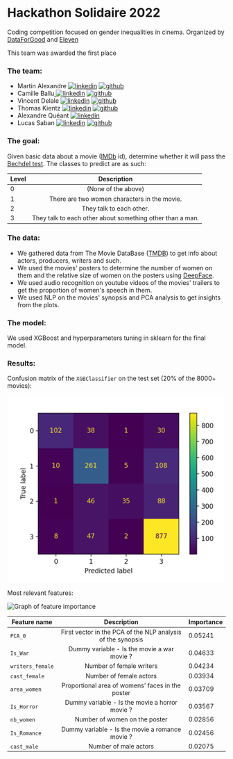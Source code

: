 # Hackathon Solidaire 2022

Coding competition focused on gender inequalities in cinema.
Organized by [DataForGood](https://dataforgood.fr) and [Eleven](https://eleven-strategy.com)

This team was awarded the first place


### The team:
- Martin Alexandre  [![linkedin](https://user-images.githubusercontent.com/60552083/165544757-8f416a85-cffa-4d00-893a-17320fe3f5cc.png)][1]  [![github](https://user-images.githubusercontent.com/60552083/165557096-3b39cddb-c5ee-4228-8137-c69d37b56f66.jpg)][2] 
- Camille Ballu[ ![linkedin](https://user-images.githubusercontent.com/60552083/165544757-8f416a85-cffa-4d00-893a-17320fe3f5cc.png)][3]  [![github](https://user-images.githubusercontent.com/60552083/165557096-3b39cddb-c5ee-4228-8137-c69d37b56f66.jpg)][4] 
- Vincent Delale [![linkedin](https://user-images.githubusercontent.com/60552083/165544757-8f416a85-cffa-4d00-893a-17320fe3f5cc.png)][5]  [![github](https://user-images.githubusercontent.com/60552083/165557096-3b39cddb-c5ee-4228-8137-c69d37b56f66.jpg)][6] 
- Thomas Kientz [![linkedin](https://user-images.githubusercontent.com/60552083/165544757-8f416a85-cffa-4d00-893a-17320fe3f5cc.png)][7]  [![github](https://user-images.githubusercontent.com/60552083/165557096-3b39cddb-c5ee-4228-8137-c69d37b56f66.jpg)][8] 
- Alexandre Quéant [![linkedin](https://user-images.githubusercontent.com/60552083/165544757-8f416a85-cffa-4d00-893a-17320fe3f5cc.png)][9]
- Lucas Saban [![linkedin](https://user-images.githubusercontent.com/60552083/165544757-8f416a85-cffa-4d00-893a-17320fe3f5cc.png)][11]  [![github](https://user-images.githubusercontent.com/60552083/165557096-3b39cddb-c5ee-4228-8137-c69d37b56f66.jpg)][12] 

[1]: https://www.linkedin.com/in/martin-alexandre-4b48511b4/
[2]: https://github.com/martinalex7

[3]: https://www.linkedin.com/in/camille-ballu/
[4]: https://github.com/cmllbll

[5]: https://www.linkedin.com/in/vincent-delale-a53141182/
[6]: https://github.com/vdelale

[7]: https://www.linkedin.com/in/kientzthomas/
[8]: https://github.com/thomktz

[9]: https://www.linkedin.com/in/alexandre-queant-b19b8521b/


[11]: https://www.linkedin.com/in/lucas-saban/
[12]: https://github.com/g0bel1n


### The goal:

Given basic data about a movie ([IMDb](https://www.imdb.com) id), determine whether it will pass the [Bechdel test](https://en.wikipedia.org/wiki/Bechdel_test).
The classes to predict are as such:

| **Level** |                      **Description**                      |
|-----------|:---------------------------------------------------------:|
| 0         |                    (None of the above)                    |
| 1         |        There are two women characters in the movie.       |
| 2         |                  They talk to each other.                 |
| 3         | They talk to each other about something other than a man. |

### The data:

- We gathered data from The Movie DataBase ([TMDB](https://www.themoviedb.org/?language=fr)) to get info about actors, producers, writers and such. 
- We used the movies' posters to determine the number of women on them and the relative size of women on the posters using [DeepFace](https://github.com/serengil/deepface). 
- We used audio recognition on youtube videos of the movies' trailers to get the proportion of women's speech in them.
- We used NLP on the movies' synopsis and PCA analysis to get insights from the plots.

### The model:

We used XGBoost and hyperparameters tuning in sklearn for the final model.

### Results:

Confusion matrix of the `XGBClassifier` on the test set (20% of the 8000+ movies):


<img width="500" alt="Confusion matrix" src="ressources/matrice_fondblanc.png">

Most relevant features:

<img width="817" alt="Graph of feature importance" src="https://user-images.githubusercontent.com/60552083/165554421-7b3be86d-d9e2-41df-95ca-21f536948beb.png">

| **Feature name** |                       **Description**                       | **Importance** |
|------------------|:-----------------------------------------------------------:|----------------|
| `PCA_0`          | First vector in the PCA of the NLP analysis of the synopsis |        0.05241 |
| `Is_War`         |         Dummy variable - Is the movie a war movie ?         |        0.04633 |
| `writers_female` |                   Number of female writers                  |        0.04234 |
| `cast_female`    |                   Number of female actors                   |        0.03934 |
| `area_women`     |       Proportional area of womens' faces in the poster      |        0.03709 |
| `Is_Horror`      |        Dummy variable - Is the movie a horror movie ?       |        0.03567 |
| `nb_women`       |                Number of women on the poster                |        0.02856 |
| `Is_Romance`     |       Dummy variable - Is the movie a romance movie ?       |        0.02456 |
| `cast_male`      |                    Number of male actors                    |        0.02075 |
